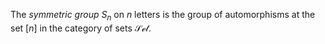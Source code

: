 The *symmetric group* $S_n$ on $n$ letters is the group of automorphisms at the set $[n]$ in the category of sets $\mathcal{Set}$.
